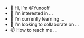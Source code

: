 - 👋 Hi, I’m @Yunooff
- 👀 I’m interested in ...
- 🌱 I’m currently learning ...
- 💞️ I’m looking to collaborate on ...
- 📫 How to reach me ...

<!---
Yunooff/Yunooff is a ✨ special ✨ repository because its `README.md` (this file) appears on your GitHub profile.
You can click the Preview link to take a look at your changes.
--->
